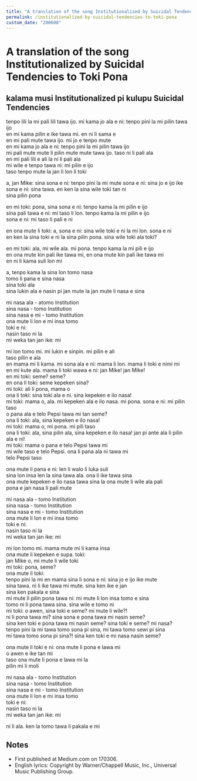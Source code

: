 ```yaml
---
title: "A translation of the song Institutionalized by Suicidal Tendencies to Toki Pona"
permalink: /institutionalized-by-suicidal-tendencies-to-toki-pona
custom_date: "200608"
---
```


# A translation of the song Institutionalized by Suicidal Tendencies to Toki Pona

## kalama musi Institutionalized pi kulupu Suicidal Tendencies

tenpo lili la mi pali lili tawa ijo. mi kama jo ala e ni: tenpo pini la mi pilin tawa ijo  
en mi kama pilin e ike tawa mi. en ni li sama e  
en mi pali mute tawa ijo. mi jo e tenpo mute  
en mi kama jo ala e ni: tenpo pini la mi pilin tawa ijo  
mi pali mute mute li pilin mute mute tawa ijo. taso ni li pali ala  
en mi pali lili e ali la ni li pali ala  
mi wile e tenpo tawa ni: mi pilin e ijo  
taso tenpo mute la jan li lon li toki  

a, jan Mike: sina sona e ni: tenpo pini la mi mute sona e ni: sina jo e ijo ike  
sona e ni: sina tawa. en ken la sina wile toki tan ni  
sina pilin pona  

en mi toki: pona, sina sona e ni: tenpo kama la mi pilin e ijo  
sina pali tawa e ni: mi taso li lon. tenpo kama la mi pilin e ijo  
sona e ni: mi taso li pali e ni  

en ona mute li toki: a, sona e ni: sina wile toki e ni la mi lon. sona e ni  
en ken la sina toki e ni la sina pilin pona. sina wile toki ala toki?  

en mi toki: ala, mi wile ala. mi pona. tenpo kama la mi pili e ijo  
en ona mute kin pali ike tawa mi, en ona mute kin pali ike tawa mi  
en ni li kama suli lon mi  

a, tenpo kama la sina lon tomo nasa  
tomo li pana e sina nasa  
sina toki ala  
sina lukin ala e nasin pi jan mute la jan mute li nasa e sina  

mi nasa ala - atomo Institution  
sina nasa - tomo Institution  
sina nasa e mi - tomo Institution  
ona mute li lon e mi insa tomo  
toki e ni:  
nasin taso ni la  
mi weka tan jan ike: mi  

mi lon tomo mi. mi lukin e sinpin. mi pilin e ali  
taso pilin e ala  
en mama mi li kama. mi sona ala e ni: mama li lon. mama li toki e nimi mi  
en mi kute ala. mama li toki wawa e ni: jan Mike! jan Mike!  
en mi toki: seme? seme?  
en ona li toki: seme kepeken sina?  
mi toki: ali li pona, mama o  
ona li toki: sina toki ala e ni. sina kepeken e ilo nasa!  
mi toki: mama o, ala. mi kepeken ala e ilo nasa. mi pona. sona e ni: mi pilin taso  
o pana ala e telo Pepsi tawa mi tan seme?  
ona li toki: ala, sina kepeken e ilo nasa!  
mi toki: mama o, mi pona. mi pili taso  
ona li toki: ala, sina pilin ala, sina kepeken e ilo nasa! jan pi ante ala li pilin ala e ni!  
mi toki: mama o pana e telo Pepsi tawa mi  
mi wile taso e telo Pepsi. ona li pana ala ni tawa mi  
telo Pepsi taso  

ona mute li pana e ni: len li walo li luka suli  
sina lon insa len la sina tawa ala. ona li ike tawa sina  
ona mute kepeken e ilo nasa tawa sina la ona mute li wile ala pali  
pona e jan nasa li pali mute  

mi nasa ala - tomo Institution  
sina nasa - tomo Institution  
sina nasa e mi - tomo Institution  
ona mute li lon e mi insa tomo  
toki e ni:  
nasin taso ni la  
mi weka tan jan ike: mi  

mi lon tomo mi. mama mute mi li kama insa  
ona mute li kepeken e supa. toki:  
jan Mike o, mi mute li wile toki  
mi toki: pona, seme?  
ona mute li toki:  
tenpo pini la mi en mama sina li sona e ni: sina jo e ijo ike mute  
sina tawa. ni li ike tawa mi mute. sina ken ike e jan  
sina ken pakala e sina  
mi mute li pilin pona tawa ni: mi mute li lon insa tomo e sina  
tomo ni li pona tawa sina. sina wile e tomo ni  
mi toki: o awen, sina toki e seme? mi mute li wile?!  
ni li pona tawa mi? sina sona e pona tawa mi nasin seme?  
sina ken toki e pona tawa mi nasin seme? sina toki e seme? mi nasa?  
tenpo pini la mi tawa tomo sona pi sina, mi tawa tomo sewi pi sina  
mi tawa tomo sona pi sina?! sina ken toki e mi nasa nasin seme?  

ona mute li toki e ni: ona mute li pona e lawa mi  
o awen e ike tan mi  
taso ona mute li pona e lawa mi la  
pilin mi li moli  

mi nasa ala - tomo Institution  
sina nasa - tomo Institution  
sina nasa e mi - tomo Institution  
ona mute li lon e mi insa tomo  
toki e ni:  
nasin taso ni la  
mi weka tan jan ike: mi  

ni li ala. ken la tomo tawa li pakala e mi  

## Notes

- First published at Medium.com on 170306.
- English lyrics: Copyright by Warner/Chappell Music, Inc., Universal Music Publishing Group.
